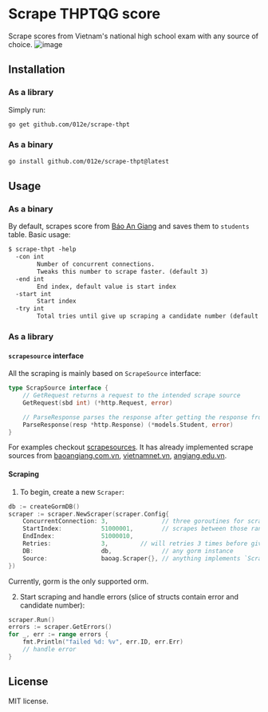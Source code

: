 # Scrape THPTQG score

Scrape scores from Vietnam's national high school exam with any source of choice.
![image](https://github.com/user-attachments/assets/f0833c79-d1fa-4e06-a255-1e2da9c5b68c)

## Installation

### As a library

Simply run:

```sh
go get github.com/012e/scrape-thpt
```

### As a binary

```sh
go install github.com/012e/scrape-thpt@latest
```

## Usage

### As a binary

By default, scrapes score from [Báo An Giang](https://baoangiang.com.vn/tra-cuu-diem-thi-thpt.html)
and saves them to `students` table.
Basic usage:
```txt
$ scrape-thpt -help
  -con int
        Number of concurrent connections.
        Tweaks this number to scrape faster. (default 3)
  -end int
        End index, default value is start index
  -start int
        Start index
  -try int
        Total tries until give up scraping a candidate number (default 3)
```

### As a library

#### `scrapesource` interface

All the scraping is mainly based on `ScrapeSource` interface:
```go
type ScrapSource interface {
    // GetRequest returns a request to the intended scrape source
    GetRequest(sbd int) (*http.Request, error)

    // ParseResponse parses the response after getting the response from the requested source
    ParseResponse(resp *http.Response) (*models.Student, error)
}
```

For examples checkout [scrapesources](./scrapesources). It has already implemented
scrape sources from [baoangiang.com.vn](https://baoangiang.com.vn/tra-cuu-diem-thi-thpt.html),
[vietnamnet.vn](https://vietnamnet.vn/giao-duc/diem-thi/tra-cuu-diem-thi-tot-nghiep-thpt-2023),
[angiang.edu.vn](https://angiang.edu.vn/tra-cuu/diem-tot-nghiep-thpt).

#### Scraping

1. To begin, create a new `Scraper`:
```go
db := createGormDB()
scraper := scraper.NewScraper(scraper.Config{
    ConcurrentConnection: 3,               // three goroutines for scraping
    StartIndex:           51000001,        // scrapes between those range
    EndIndex:             51000010,
    Retries:              3,         // will retries 3 times before giving up
    DB:                   db,              // any gorm instance
    Source:               baoag.Scraper{}, // anything implements `ScrapeSource` interface
})
```
Currently, gorm is the only supported orm.

2. Start scraping and handle errors (slice of structs contain error and candidate number):
```go
scraper.Run()
errors := scraper.GetErrors()
for _, err := range errors {
	fmt.Println("failed %d: %v", err.ID, err.Err)
	// handle error
}
```


## License

MIT license.
